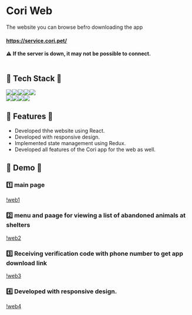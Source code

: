 # Cori Web

The website you can browse befro downloading the app

#### <https://service.cori.pet/>

⚠️ **If the server is down, it may not be possible to connect.**
<br/><br/>

## 🫧 Tech Stack 🫧

<img src="https://img.shields.io/badge/javascript-F7DF1E?style=for-the-badge&logo=javascript&logoColor=white"><img src="https://img.shields.io/badge/typescript-3178C6?style=for-the-badge&logo=typescript&logoColor=white"><img src="https://img.shields.io/badge/react-61DAFB?style=for-the-badge&logo=react&logoColor=white"><img src="https://img.shields.io/badge/css-1572B6?style=for-the-badge&logo=css3&logoColor=white"><img src="https://img.shields.io/badge/HTML5-E34F26?style=for-the-badge&logo=HTML5&logoColor=white"><br/>
<img src="https://img.shields.io/badge/Redux-764ABC?style=for-the-badge&logo=redux&logoColor=white"/><img src="https://img.shields.io/badge/axios-2A1659?style=for-the-badge&logo=axios&logoColor=white"><img src="https://img.shields.io/badge/firebase-FFCA28?style=for-the-badge&logo=firebase&logoColor=white"><img src="https://img.shields.io/badge/styled components-DB7093?style=for-the-badge&amp;logo=styled-components&amp;logoColor=white" />
<br/>

## 🫧 Features 🫧

- Developed thhe website using React.
- Developed with responsive design.
- Implemented state management using Redux.
- Developed all features of the Cori app for the web as well.

## 🫧 Demo 🫧
### 1️⃣ main page

[!web1](https://user-images.githubusercontent.com/118039042/224260402-49eefcb7-e213-43f3-847c-07e410e80198.mov)

### 2️⃣ menu and paage for viewing a list of abandoned animals at shelters

[!web2](https://user-images.githubusercontent.com/118039042/224260946-35e4f9b3-bd35-4401-8c8c-7a1a619ef578.mov)

### 3️⃣ Receiving verification code with phone number to get app download link

[!web3](https://user-images.githubusercontent.com/118039042/224260968-a502a870-4345-4efa-8209-ba3462136beb.mov)

### 4️⃣ Developed with responsive design.

[!web4](https://user-images.githubusercontent.com/118039042/224518008-1fc1f9af-2ac2-4d3d-868f-328330af0e92.mov)







